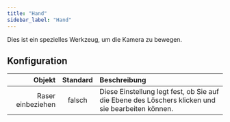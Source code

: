 ```yaml
---
title: "Hand"
sidebar_label: "Hand"
---
```



Dies ist ein spezielles Werkzeug, um die Kamera zu bewegen.

## Konfiguration

|            Objekt | Standard | Beschreibung                                                                                      |
| -----------------:|:--------:|:------------------------------------------------------------------------------------------------- |
| Raser einbeziehen |  falsch  | Diese Einstellung legt fest, ob Sie auf die Ebene des Löschers klicken und sie bearbeiten können. |
